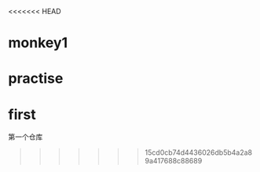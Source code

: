 <<<<<<< HEAD
# monkey1
practise
=======
# first
第一个仓库
>>>>>>> 15cd0cb74d4436026db5b4a2a89a417688c88689
